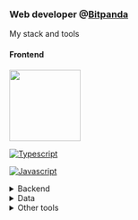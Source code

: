 ### Web developer @[Bitpanda](https://bitpanda.com)

My stack and tools

#### Frontend

[<img src="https://user-images.githubusercontent.com/41586405/185258898-fc01e4bd-6a09-4ca1-a2e2-256233d1fb70.png" width="127">
](https://angular.io/)

[![Typescript](https://user-images.githubusercontent.com/41586405/185259071-bba7dcb6-eba2-4032-96c1-4d6a5b5ac0b5.svg)](https://www.typescriptlang.org/)

[![Javascript](https://user-images.githubusercontent.com/41586405/185259118-b4151715-89b1-401f-a7a1-8baf3b3d9391.svg)](https://js.org/)

<details>
<summary>Backend</summary>

[![Node](https://user-images.githubusercontent.com/41586405/185259244-62facbbd-74ed-4996-83c8-b48114e4193f.svg)](https://nodejs.de)

[![Express](https://user-images.githubusercontent.com/41586405/185259429-bc51219f-7769-42b0-bf14-806618752a2e.svg)](https://expressjs.com/)

[![GraphQL](https://user-images.githubusercontent.com/41586405/185259286-5a81f2c5-708c-4a0d-a97f-684165256919.svg)](https://graphql.org/)

[![Firebase](https://user-images.githubusercontent.com/41586405/185259326-deddd47a-2be1-4bd2-be30-37b54cbf7c4b.svg)](https://firebase.google.com/)
</details>

<details>
<summary>Data</summary>

[![PostgreSQL](https://user-images.githubusercontent.com/41586405/185259596-1771d3dd-2cd9-4c10-ba14-b53db617f4da.svg)](https://www.postgresql.org/)

[![Prisma](https://user-images.githubusercontent.com/41586405/185259286-5a81f2c5-708c-4a0d-a97f-684165256919.svg)](https://www.prisma.io/)
</details>

<details>
<summary>Other tools</summary>


[![Git](https://user-images.githubusercontent.com/41586405/185259576-462c8f32-1bba-4b42-982d-87203c800a1a.svg)](https://git-scm.com/)

[![Github](https://user-images.githubusercontent.com/41586405/185259580-c34528c3-3c05-4cbb-b1c0-6df06ce4a11a.svg)](https://github.com/)

[![Figma](https://user-images.githubusercontent.com/41586405/185259600-96ba2297-22e6-4e14-a323-499f607d996e.svg)](https://www.figma.com/)

</details>





<!--
**markthieu/markthieu** is a ✨ _special_ ✨ repository because its `README.md` (this file) appears on your GitHub profile.

Here are some ideas to get you started:

- 🔭 I’m currently working on ...
- 🌱 I’m currently learning ...
- 👯 I’m looking to collaborate on ...
- 🤔 I’m looking for help with ...
- 💬 Ask me about ...
- 📫 How to reach me: ...
- 😄 Pronouns: ...
- ⚡ Fun fact: ...
-->
